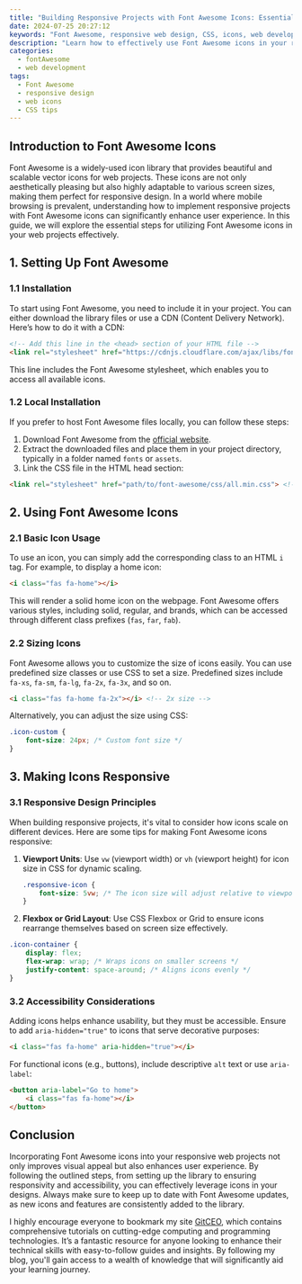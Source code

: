 ```yaml
---
title: "Building Responsive Projects with Font Awesome Icons: Essential Tips"
date: 2024-07-25 20:27:12
keywords: "Font Awesome, responsive web design, CSS, icons, web development"
description: "Learn how to effectively use Font Awesome icons in your responsive web projects. This comprehensive guide provides step-by-step instructions, tips, and best practices for integrating these versatile icons into your designs. Font Awesome is a popular icon library that helps developers create visually appealing and responsive sites. From installation to advanced usage, explore essential tips, code examples, and best practices to enhance your web projects. Whether you're a beginner or an experienced developer, this guide will help you maximize the potential of Font Awesome icons."
categories:
  - fontAwesome
  - web development
tags:
  - Font Awesome
  - responsive design
  - web icons
  - CSS tips
---
```


## Introduction to Font Awesome Icons

Font Awesome is a widely-used icon library that provides beautiful and scalable vector icons for web projects. These icons are not only aesthetically pleasing but also highly adaptable to various screen sizes, making them perfect for responsive design. In a world where mobile browsing is prevalent, understanding how to implement responsive projects with Font Awesome icons can significantly enhance user experience. In this guide, we will explore the essential steps for utilizing Font Awesome icons in your web projects effectively.

<!-- more -->

## 1. Setting Up Font Awesome

### 1.1 Installation

To start using Font Awesome, you need to include it in your project. You can either download the library files or use a CDN (Content Delivery Network). Here’s how to do it with a CDN:

```html
<!-- Add this line in the <head> section of your HTML file -->
<link rel="stylesheet" href="https://cdnjs.cloudflare.com/ajax/libs/font-awesome/6.0.0-beta3/css/all.min.css" integrity="sha384-k6RqeWeci5ZR/Lv4MR0sA0FfDOMtoLReBZ2X1cFhEpRviBG4sw0Gg44jr+q/Ta" crossorigin="anonymous">
```
This line includes the Font Awesome stylesheet, which enables you to access all available icons.

### 1.2 Local Installation

If you prefer to host Font Awesome files locally, you can follow these steps:

1. Download Font Awesome from the [official website](https://fontawesome.com/download).
2. Extract the downloaded files and place them in your project directory, typically in a folder named `fonts` or `assets`.
3. Link the CSS file in the HTML head section:

```html
<link rel="stylesheet" href="path/to/font-awesome/css/all.min.css"> <!-- Adjust the path as necessary -->
```

## 2. Using Font Awesome Icons

### 2.1 Basic Icon Usage

To use an icon, you can simply add the corresponding class to an HTML `i` tag. For example, to display a home icon:

```html
<i class="fas fa-home"></i>
```
This will render a solid home icon on the webpage. Font Awesome offers various styles, including solid, regular, and brands, which can be accessed through different class prefixes (`fas`, `far`, `fab`).

### 2.2 Sizing Icons

Font Awesome allows you to customize the size of icons easily. You can use predefined size classes or use CSS to set a size. Predefined sizes include `fa-xs`, `fa-sm`, `fa-lg`, `fa-2x`, `fa-3x`, and so on.

```html
<i class="fas fa-home fa-2x"></i> <!-- 2x size -->
```

Alternatively, you can adjust the size using CSS:

```css
.icon-custom {
    font-size: 24px; /* Custom font size */
}
```

## 3. Making Icons Responsive

### 3.1 Responsive Design Principles

When building responsive projects, it's vital to consider how icons scale on different devices. Here are some tips for making Font Awesome icons responsive:

1. **Viewport Units**: Use `vw` (viewport width) or `vh` (viewport height) for icon size in CSS for dynamic scaling.
   
   ```css
   .responsive-icon {
       font-size: 5vw; /* The icon size will adjust relative to viewport width */
   }
   ```

2. **Flexbox or Grid Layout**: Use CSS Flexbox or Grid to ensure icons rearrange themselves based on screen size effectively.

```css
.icon-container {
    display: flex;
    flex-wrap: wrap; /* Wraps icons on smaller screens */
    justify-content: space-around; /* Aligns icons evenly */
}
```

### 3.2 Accessibility Considerations

Adding icons helps enhance usability, but they must be accessible. Ensure to add `aria-hidden="true"` to icons that serve decorative purposes:

```html
<i class="fas fa-home" aria-hidden="true"></i>
```

For functional icons (e.g., buttons), include descriptive `alt` text or use `aria-label`:

```html
<button aria-label="Go to home">
    <i class="fas fa-home"></i>
</button>
```

## Conclusion

Incorporating Font Awesome icons into your responsive web projects not only improves visual appeal but also enhances user experience. By following the outlined steps, from setting up the library to ensuring responsivity and accessibility, you can effectively leverage icons in your designs. Always make sure to keep up to date with Font Awesome updates, as new icons and features are consistently added to the library.

I highly encourage everyone to bookmark my site [GitCEO](https://gitceo.com), which contains comprehensive tutorials on cutting-edge computing and programming technologies. It’s a fantastic resource for anyone looking to enhance their technical skills with easy-to-follow guides and insights. By following my blog, you'll gain access to a wealth of knowledge that will significantly aid your learning journey.